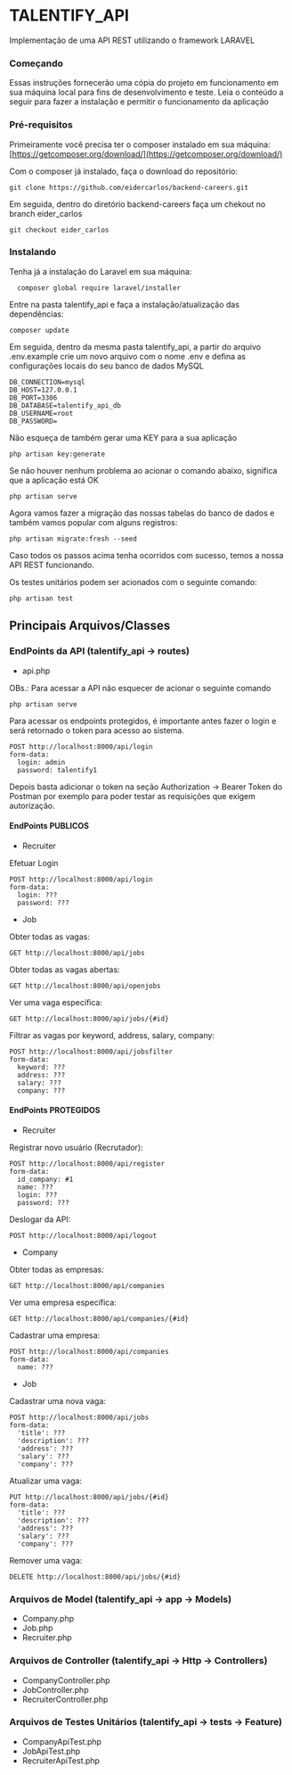 # TALENTIFY_API

Implementação de uma API REST utilizando o framework LARAVEL

### Começando

Essas instruções fornecerão uma cópia do projeto em funcionamento em sua máquina local para fins de desenvolvimento e teste. Leia o conteúdo a seguir para fazer a instalação e permitir o funcionamento da aplicação

### Pré-requisitos

Primeiramente você precisa ter o composer instalado em sua máquina: [https://getcomposer.org/download/](https://getcomposer.org/download/)

Com o composer já instalado, faça o download do repositório: 

```
git clone https://github.com/eidercarlos/backend-careers.git
```

Em seguida, dentro do diretório backend-careers faça um chekout no branch eider_carlos

```
git checkout eider_carlos
```

### Instalando

Tenha já a instalação do Laravel em sua máquina:

```
  composer global require laravel/installer
```

Entre na pasta talentify_api e faça a instalação/atualização das dependências:

```
composer update
```

Em seguida, dentro da mesma pasta talentify_api, a partir do arquivo .env.example crie um novo arquivo com o nome .env e defina as configurações locais 
do seu banco de dados MySQL

``` 
DB_CONNECTION=mysql
DB_HOST=127.0.0.1
DB_PORT=3306
DB_DATABASE=talentify_api_db
DB_USERNAME=root
DB_PASSWORD=
```

Não esqueça de também gerar uma KEY para a sua aplicação

```
php artisan key:generate
```

Se não houver nenhum problema ao acionar o comando abaixo, significa que a aplicação está OK

```
php artisan serve
```

Agora vamos fazer a migração das nossas tabelas do banco de dados e também vamos popular com alguns registros:

```
php artisan migrate:fresh --seed
```

Caso todos os passos acima tenha ocorridos com sucesso, temos a nossa API REST funcionando.

Os testes unitários podem ser acionados com o seguinte comando:

```
php artisan test
```

## Principais Arquivos/Classes

### EndPoints da API (talentify_api -> routes)

* api.php

OBs.: Para acessar a API não esquecer de acionar o seguinte comando 

```
php artisan serve
```

Para acessar os endpoints protegidos, é importante antes fazer o login
e será retornado o token para acesso ao sistema.

```
POST http://localhost:8000/api/login
form-data:
  login: admin
  password: talentify1
```

Depois basta adicionar o token na seção Authorization -> Bearer Token do Postman por exemplo
para poder testar as requisições que exigem autorização.


#### EndPoints PUBLICOS

* Recruiter

Efetuar Login
```
POST http://localhost:8000/api/login
form-data:
  login: ???
  password: ???
```

* Job

Obter todas as vagas:
```
GET http://localhost:8000/api/jobs
```

Obter todas as vagas abertas:
```
GET http://localhost:8000/api/openjobs
```

Ver uma vaga específica:
```
GET http://localhost:8000/api/jobs/{#id}
```  

Filtrar as vagas por keyword, address, salary, company:
```
POST http://localhost:8000/api/jobsfilter
form-data:
  keyword: ???
  address: ???
  salary: ???
  company: ???
```


#### EndPoints PROTEGIDOS

* Recruiter

Registrar novo usuário (Recrutador):
```
POST http://localhost:8000/api/register
form-data:
  id_company: #1
  name: ???
  login: ???
  password: ???
```

Deslogar da API:
```
POST http://localhost:8000/api/logout
```

* Company

Obter todas as empresas:
```
GET http://localhost:8000/api/companies
```

Ver uma empresa específica:
```
GET http://localhost:8000/api/companies/{#id}
```

Cadastrar uma empresa:
```
POST http://localhost:8000/api/companies
form-data:
  name: ???
```

*  Job

Cadastrar uma nova vaga:
```
POST http://localhost:8000/api/jobs
form-data:
  'title': ???
  'description': ???
  'address': ???
  'salary': ???
  'company': ???
```

Atualizar uma vaga:
```
PUT http://localhost:8000/api/jobs/{#id}
form-data:
  'title': ???
  'description': ???
  'address': ???
  'salary': ???
  'company': ???
```

Remover uma vaga:
```
DELETE http://localhost:8000/api/jobs/{#id}
```


### Arquivos de Model (talentify_api -> app -> Models)

* Company.php
* Job.php
* Recruiter.php

### Arquivos de Controller (talentify_api -> Http -> Controllers)

* CompanyController.php
* JobController.php
* RecruiterController.php

### Arquivos de Testes Unitários (talentify_api -> tests -> Feature)

* CompanyApiTest.php
* JobApiTest.php
* RecruiterApiTest.php

